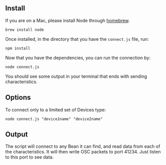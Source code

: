 ## Install

If you are on a Mac, please install Node through [homebrew](http://brew.sh/). 

```
brew install node
```

Once installed, in the directory that you have the `connect.js` file, run:

```
npm install
```

Now that you have the dependencies, you can run the connection by:

```
node connect.js
```

You should see some output in your terminal that ends with sending characteristics. 

## Options

To connect only to a limited set of Devices type:

```
node connect.js "device1name" "device2name"
```

## Output

The script will connect to any Bean it can find, and read data from each of the characteristics. It will then write OSC packets to
port 41234. Just listen to this port to see data. 